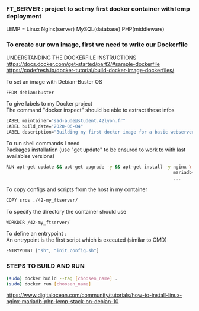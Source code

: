 ### FT_SERVER : project to set my first docker container with lemp deployment
LEMP = Linux Nginx(server) MySQL(database) PHP(middleware)


### To create our own image, first we need to write our Dockerfile

UNDERSTANDING THE DOCKERFILE INSTRUCTIONS \
https://docs.docker.com/get-started/part2/#sample-dockerfile \
https://codefresh.io/docker-tutorial/build-docker-image-dockerfiles/

To set an image with Debian-Buster OS
```bash
FROM debian:buster
```

To give labels to my Docker project \
The command "docker inspect" should be able to extract these infos
```bash
LABEL maintainer="sad-aude@student.42lyon.fr"
LABEL build_date="2020-06-04"
LABEL description="Building my first docker image for a basic webserver using LEMP"
```

To run shell commands I need \
Packages installation (use "get update" to be ensured to work to with last availables versions)
```bash
RUN apt-get update && apt-get upgrade -y && apt-get install -y nginx \
                                                               mariadb-server \
                                                               ...
```

To copy configs and scripts from the host in my container
```bash
COPY srcs ./42-my_ftserver/
```

To specify the directory the container should use
```bash
WORKDIR /42-my_ftserver/
```

To define an entrypoint : \
An entrypoint is the first script which is executed (similar to CMD)
```bash
ENTRYPOINT ["sh", "init_config.sh"]
```

### STEPS TO BUILD AND RUN
```bash
(sudo) docker build --tag [choosen_name] .
(sudo) docker run [choosen_name]
```
https://www.digitalocean.com/community/tutorials/how-to-install-linux-nginx-mariadb-php-lemp-stack-on-debian-10
